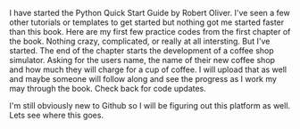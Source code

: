I have started the Python Quick Start Guide by Robert Oliver. I've seen a few other tutorials or templates to get started but nothing got me started faster than this book.
Here are my first few practice codes from the first chapter of the book. Nothing crazy, complicated, or really at all intersting. But I've started. 
The end of the chapter starts the development of a coffee shop simulator. Asking for the users name, the name of their new coffee shop and how much they will charge for a cup of coffee. 
I will upload that as well and maybe someone will follow along and see the progress as I work my may through the book. Check back for code updates. 

I'm still obviously new to Github so I will be figuring out this platform as well. Lets see where this goes.
